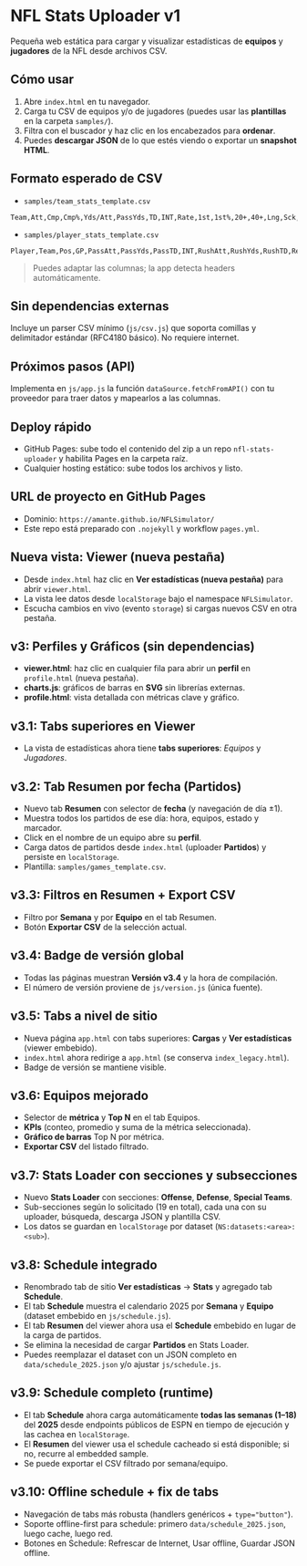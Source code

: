 # NFL Stats Uploader v1

Pequeña web estática para cargar y visualizar estadísticas de **equipos** y **jugadores** de la NFL desde archivos CSV.

## Cómo usar
1. Abre `index.html` en tu navegador.
2. Carga tu CSV de equipos y/o de jugadores (puedes usar las **plantillas** en la carpeta `samples/`).
3. Filtra con el buscador y haz clic en los encabezados para **ordenar**.
4. Puedes **descargar JSON** de lo que estés viendo o exportar un **snapshot HTML**.

## Formato esperado de CSV
- `samples/team_stats_template.csv`
```
Team,Att,Cmp,Cmp%,Yds/Att,PassYds,TD,INT,Rate,1st,1st%,20+,40+,Lng,Sck,SckY
```
- `samples/player_stats_template.csv`
```
Player,Team,Pos,GP,PassAtt,PassYds,PassTD,INT,RushAtt,RushYds,RushTD,Rec,RecYds,RecTD,Tackles,Sacks,DefINT,FantasyPts
```

> Puedes adaptar las columnas; la app detecta headers automáticamente.

## Sin dependencias externas
Incluye un parser CSV mínimo (`js/csv.js`) que soporta comillas y delimitador estándar (RFC4180 básico). No requiere internet.

## Próximos pasos (API)
Implementa en `js/app.js` la función `dataSource.fetchFromAPI()` con tu proveedor para traer datos y mapearlos a las columnas.

## Deploy rápido
- GitHub Pages: sube todo el contenido del zip a un repo `nfl-stats-uploader` y habilita Pages en la carpeta raíz.
- Cualquier hosting estático: sube todos los archivos y listo.

## URL de proyecto en GitHub Pages
- Dominio: `https://amante.github.io/NFLSimulator/`
- Este repo está preparado con `.nojekyll` y workflow `pages.yml`.

## Nueva vista: Viewer (nueva pestaña)
- Desde `index.html` haz clic en **Ver estadísticas (nueva pestaña)** para abrir `viewer.html`.
- La vista lee datos desde `localStorage` bajo el namespace `NFLSimulator`.
- Escucha cambios en vivo (evento `storage`) si cargas nuevos CSV en otra pestaña.

## v3: Perfiles y Gráficos (sin dependencias)
- **viewer.html**: haz clic en cualquier fila para abrir un **perfil** en `profile.html` (nueva pestaña).
- **charts.js**: gráficos de barras en **SVG** sin librerías externas.
- **profile.html**: vista detallada con métricas clave y gráfico.

## v3.1: Tabs superiores en Viewer
- La vista de estadísticas ahora tiene **tabs superiores**: _Equipos_ y _Jugadores_.

## v3.2: Tab Resumen por fecha (Partidos)
- Nuevo tab **Resumen** con selector de **fecha** (y navegación de día ±1).
- Muestra todos los partidos de ese día: hora, equipos, estado y marcador.
- Click en el nombre de un equipo abre su **perfil**.
- Carga datos de partidos desde `index.html` (uploader **Partidos**) y persiste en `localStorage`.
- Plantilla: `samples/games_template.csv`.

## v3.3: Filtros en Resumen + Export CSV
- Filtro por **Semana** y por **Equipo** en el tab Resumen.
- Botón **Exportar CSV** de la selección actual.

## v3.4: Badge de versión global
- Todas las páginas muestran **Versión v3.4** y la hora de compilación.
- El número de versión proviene de `js/version.js` (única fuente).

## v3.5: Tabs a nivel de sitio
- Nueva página `app.html` con tabs superiores: **Cargas** y **Ver estadísticas** (viewer embebido).
- `index.html` ahora redirige a `app.html` (se conserva `index_legacy.html`).
- Badge de versión se mantiene visible.

## v3.6: Equipos mejorado
- Selector de **métrica** y **Top N** en el tab Equipos.
- **KPIs** (conteo, promedio y suma de la métrica seleccionada).
- **Gráfico de barras** Top N por métrica.
- **Exportar CSV** del listado filtrado.

## v3.7: Stats Loader con secciones y subsecciones
- Nuevo **Stats Loader** con secciones: **Offense**, **Defense**, **Special Teams**.
- Sub-secciones según lo solicitado (19 en total), cada una con su uploader, búsqueda, descarga JSON y plantilla CSV.
- Los datos se guardan en `localStorage` por dataset (`NS:datasets:<area>:<sub>`).

## v3.8: Schedule integrado
- Renombrado tab de sitio **Ver estadísticas** → **Stats** y agregado tab **Schedule**.
- El tab **Schedule** muestra el calendario 2025 por **Semana** y **Equipo** (dataset embebido en `js/schedule.js`).
- El tab **Resumen** del viewer ahora usa el **Schedule** embebido en lugar de la carga de partidos.
- Se elimina la necesidad de cargar **Partidos** en Stats Loader.
- Puedes reemplazar el dataset con un JSON completo en `data/schedule_2025.json` y/o ajustar `js/schedule.js`.

## v3.9: Schedule completo (runtime)
- El tab **Schedule** ahora carga automáticamente **todas las semanas (1–18)** del **2025** desde endpoints públicos de ESPN en tiempo de ejecución y las cachea en `localStorage`.
- El **Resumen** del viewer usa el schedule cacheado si está disponible; si no, recurre al embedded sample.
- Se puede exportar el CSV filtrado por semana/equipo.

## v3.10: Offline schedule + fix de tabs
- Navegación de tabs más robusta (handlers genéricos + `type="button"`).
- Soporte offline-first para schedule: primero `data/schedule_2025.json`, luego cache, luego red.
- Botones en Schedule: Refrescar de Internet, Usar offline, Guardar JSON offline.
